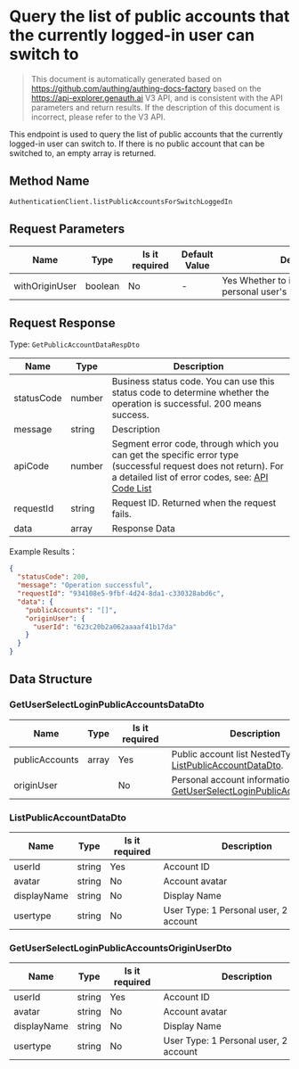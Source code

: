 # Query the list of public accounts that the currently logged-in user can switch to

<!--
Warning⚠️:
Do not modify this document directly,
https://github.com/Authing/authing-docs-factory
Use this project to generate
-->

<LastUpdated />

> This document is automatically generated based on https://github.com/authing/authing-docs-factory based on the https://api-explorer.genauth.ai V3 API, and is consistent with the API parameters and return results. If the description of this document is incorrect, please refer to the V3 API.

This endpoint is used to query the list of public accounts that the currently logged-in user can switch to. If there is no public account that can be switched to, an empty array is returned.

## Method Name

`AuthenticationClient.listPublicAccountsForSwitchLoggedIn`

## Request Parameters

| Name           | Type    | <div style="width:80px">Is it required</div> | Default Value | <div style="width:300px">Description</div>                           | <div style="width:200px"></div>Example Value</div> |
| -------------- | ------- | -------------------------------------------- | ------------- | -------------------------------------------------------------------- | -------------------------------------------------- |
| withOriginUser | boolean | No                                           | -             | Yes Whether to include the current personal user's basic information |                                                    |

## Request Response

Type: `GetPublicAccountDataRespDto`

| Name       | Type   | Description                                                                                                                                                                                                                                                                                                                                 |
| ---------- | ------ | ------------------------------------------------------------------------------------------------------------------------------------------------------------------------------------------------------------------------------------------------------------------------------------------------------------------------------------------- |
| statusCode | number | Business status code. You can use this status code to determine whether the operation is successful. 200 means success.                                                                                                                                                                                                                     |
| message    | string | Description                                                                                                                                                                                                                                                                                                                                 |
| apiCode    | number | Segment error code, through which you can get the specific error type (successful request does not return). For a detailed list of error codes, see: [API Code List](https://api-explorer.genauth.ai/?tag=group/%E5%BC%80%E5%8F%91%E5%87%86%E5%A4%87#tag/%E5%BC%80%E5%8F%91%E5%87%86%E5%A4%87/%E9%94%99%E8%AF%AF%E5%A4%84%E7%90%86/apiCode) |
| requestId  | string | Request ID. Returned when the request fails.                                                                                                                                                                                                                                                                                                |
| data       | array  | Response Data                                                                                                                                                                                                                                                                                                                               |

Example Results：

```json
{
  "statusCode": 200,
  "message": "Operation successful",
  "requestId": "934108e5-9fbf-4d24-8da1-c330328abd6c",
  "data": {
    "publicAccounts": "[]",
    "originUser": {
      "userId": "623c20b2a062aaaaf41b17da"
    }
  }
}
```

## Data Structure

### <a id="GetUserSelectLoginPublicAccountsDataDto"></a> GetUserSelectLoginPublicAccountsDataDto

| Name           | Type  | <div style="width:80px">Is it required</div> | <div style="width:300px">Description</div>                                                                                                           | <div style="width:200px">Example Value</div> |
| -------------- | ----- | -------------------------------------------- | ---------------------------------------------------------------------------------------------------------------------------------------------------- | -------------------------------------------- |
| publicAccounts | array | Yes                                          | Public account list NestedType: <a href="#ListPublicAccountDataDto">ListPublicAccountDataDto</a>.                                                    | `[]`                                         |
| originUser     |       | No                                           | Personal account information NestedType: <a href="#GetUserSelectLoginPublicAccountsOriginUserDto">GetUserSelectLoginPublicAccountsOriginUserDto</a>. |                                              |

### <a id="ListPublicAccountDataDto"></a> ListPublicAccountDataDto

| Name        | Type   | <div style="width:80px">Is it required</div> | <div style="width:300px">Description</div>   | <div style="width:200px">Example Value</div> |
| ----------- | ------ | -------------------------------------------- | -------------------------------------------- | -------------------------------------------- |
| userId      | string | Yes                                          | Account ID                                   | `623c20b2a062aaaaf41b17da`                   |
| avatar      | string | No                                           | Account avatar                               |                                              |
| displayName | string | No                                           | Display Name                                 |                                              |
| usertype    | string | No                                           | User Type: 1 Personal user, 2 Public account | 1                                            |

### <a id="GetUserSelectLoginPublicAccountsOriginUserDto"></a> GetUserSelectLoginPublicAccountsOriginUserDto

| Name        | Type   | <div style="width:80px">Is it required</div> | <div style="width:300px">Description</div>   | <div style="width:200px">Example Value</div> |
| ----------- | ------ | -------------------------------------------- | -------------------------------------------- | -------------------------------------------- |
| userId      | string | Yes                                          | Account ID                                   | `623c20b2a062aaaaf41b17da`                   |
| avatar      | string | No                                           | Account avatar                               |                                              |
| displayName | string | No                                           | Display Name                                 |                                              |
| usertype    | string | No                                           | User Type: 1 Personal user, 2 Public account | 1                                            |
